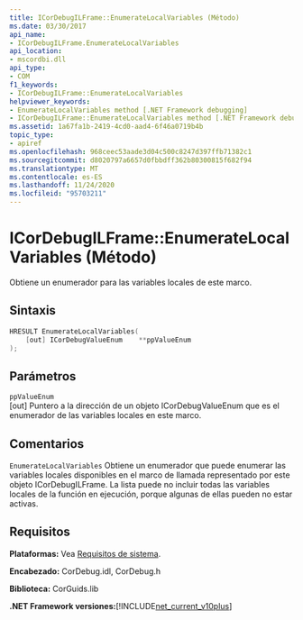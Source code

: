 ```yaml
---
title: ICorDebugILFrame::EnumerateLocalVariables (Método)
ms.date: 03/30/2017
api_name:
- ICorDebugILFrame.EnumerateLocalVariables
api_location:
- mscordbi.dll
api_type:
- COM
f1_keywords:
- ICorDebugILFrame::EnumerateLocalVariables
helpviewer_keywords:
- EnumerateLocalVariables method [.NET Framework debugging]
- ICorDebugILFrame::EnumerateLocalVariables method [.NET Framework debugging]
ms.assetid: 1a67fa1b-2419-4cd0-aad4-6f46a0719b4b
topic_type:
- apiref
ms.openlocfilehash: 968ceec53aade3d04c500c8247d397ffb71382c1
ms.sourcegitcommit: d8020797a6657d0fbbdff362b80300815f682f94
ms.translationtype: MT
ms.contentlocale: es-ES
ms.lasthandoff: 11/24/2020
ms.locfileid: "95703211"
---
```

# <a name="icordebugilframeenumeratelocalvariables-method"></a>ICorDebugILFrame::EnumerateLocalVariables (Método)

Obtiene un enumerador para las variables locales de este marco.  
  
## <a name="syntax"></a>Sintaxis  
  
```cpp  
HRESULT EnumerateLocalVariables(
    [out] ICorDebugValueEnum    **ppValueEnum  
);  
```  
  
## <a name="parameters"></a>Parámetros  

 `ppValueEnum`  
 [out] Puntero a la dirección de un objeto ICorDebugValueEnum que es el enumerador de las variables locales en este marco.  
  
## <a name="remarks"></a>Comentarios  

 `EnumerateLocalVariables` Obtiene un enumerador que puede enumerar las variables locales disponibles en el marco de llamada representado por este objeto ICorDebugILFrame. La lista puede no incluir todas las variables locales de la función en ejecución, porque algunas de ellas pueden no estar activas.  
  
## <a name="requirements"></a>Requisitos  

 **Plataformas:** Vea [Requisitos de sistema](../../get-started/system-requirements.md).  
  
 **Encabezado:** CorDebug.idl, CorDebug.h  
  
 **Biblioteca:** CorGuids.lib  
  
 **.NET Framework versiones:**[!INCLUDE[net_current_v10plus](../../../../includes/net-current-v10plus-md.md)]
